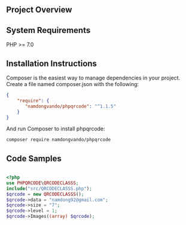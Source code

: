 ## Project Overview
## System Requirements
PHP >= 7.0
## Installation Instructions
Composer is the easiest way to manage dependencies in your project. Create a file named composer.json with the following:
```json
{
    "require": {
       "namdongvando/phpqrcode": "^1.1.5"
    }
}
```
And run Composer to install phpqrcode:

```bash
composer require namdongvando/phpqrcode
``` 
## Code Samples

```php

<?php
use PHPQRCODE\QRCODECLASSS;
include("src/QRCODECLASSS.php");
$qrcode = new QRCODECLASSS();
$qrcode->data = "namdong92@gmail.com";
$qrcode->size = "7";
$qrcode->level = 1;
$qrcode->Images((array) $qrcode);
 
```
